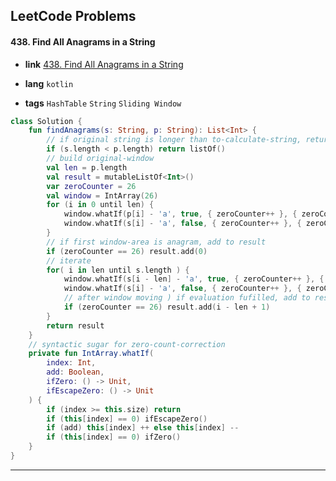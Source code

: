 ## LeetCode Problems



#### 438. Find All Anagrams in a String

- **link**  [438. Find All Anagrams in a String](https://leetcode.com/problems/find-all-anagrams-in-a-string/)

- **lang**  `kotlin` 
- **tags** `HashTable` `String` `Sliding Window`

```kotlin
class Solution {
    fun findAnagrams(s: String, p: String): List<Int> {
        // if original string is longer than to-calculate-string, return empty
        if (s.length < p.length) return listOf()
        // build original-window
        val len = p.length
        val result = mutableListOf<Int>()
        var zeroCounter = 26
        val window = IntArray(26)
        for (i in 0 until len) {
            window.whatIf(p[i] - 'a', true, { zeroCounter++ }, { zeroCounter-- })
            window.whatIf(s[i] - 'a', false, { zeroCounter++ }, { zeroCounter-- })
        }
        // if first window-area is anagram, add to result
        if (zeroCounter == 26) result.add(0) 
        // iterate
        for( i in len until s.length ) {
            window.whatIf(s[i - len] - 'a', true, { zeroCounter++ }, { zeroCounter-- })
            window.whatIf(s[i] - 'a', false, { zeroCounter++ }, { zeroCounter-- })
            // after window moving ) if evaluation fufilled, add to result.
            if (zeroCounter == 26) result.add(i - len + 1)
        }
        return result
    }
    // syntactic sugar for zero-count-correction
    private fun IntArray.whatIf(
        index: Int,
        add: Boolean,
        ifZero: () -> Unit,
        ifEscapeZero: () -> Unit
    ) {
        if (index >= this.size) return
        if (this[index] == 0) ifEscapeZero()
        if (add) this[index] ++ else this[index] --
        if (this[index] == 0) ifZero()
    }
}
```

---

